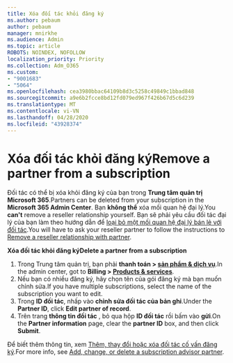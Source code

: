 ```yaml
---
title: Xóa đối tác khỏi đăng ký
ms.author: pebaum
author: pebaum
manager: mnirkhe
ms.audience: Admin
ms.topic: article
ROBOTS: NOINDEX, NOFOLLOW
localization_priority: Priority
ms.collection: Adm_O365
ms.custom:
- "9001683"
- "5064"
ms.openlocfilehash: cea3980bbac64109b8d3c5258c49849c1bbad848
ms.sourcegitcommit: a9e6b2fcce8bd12fd079ed967f426b67d5c6d239
ms.translationtype: MT
ms.contentlocale: vi-VN
ms.lasthandoff: 04/28/2020
ms.locfileid: "43928374"
---
```

# <a name="remove-a-partner-from-a-subscription"></a><span data-ttu-id="51bb7-102">Xóa đối tác khỏi đăng ký</span><span class="sxs-lookup"><span data-stu-id="51bb7-102">Remove a partner from a subscription</span></span>

<span data-ttu-id="51bb7-103">Đối tác có thể bị xóa khỏi đăng ký của bạn trong **Trung tâm quản trị Microsoft 365**.</span><span class="sxs-lookup"><span data-stu-id="51bb7-103">Partners can be deleted from your subscription in the **Microsoft 365 Admin Center**.</span></span> <span data-ttu-id="51bb7-104">Bạn **không thể** xóa mối quan hệ đại lý.</span><span class="sxs-lookup"><span data-stu-id="51bb7-104">You **can't** remove a reseller relationship yourself.</span></span> <span data-ttu-id="51bb7-105">Bạn sẽ phải yêu cầu đối tác đại lý của bạn làm theo hướng dẫn để [loại bỏ một mối quan hệ đại lý bán lẻ với đối tác](https://docs.microsoft.com/partner-center/remove-a-relationship).</span><span class="sxs-lookup"><span data-stu-id="51bb7-105">You will have to ask your reseller partner to follow the instructions to [Remove a reseller relationship with partner](https://docs.microsoft.com/partner-center/remove-a-relationship).</span></span>

<span data-ttu-id="51bb7-106">**Xóa đối tác khỏi đăng ký**</span><span class="sxs-lookup"><span data-stu-id="51bb7-106">**Delete a partner from a subscription**</span></span>

1. <span data-ttu-id="51bb7-107">Trong Trung tâm quản trị, bạn phải **thanh toán > [sản phẩm & dịch vụ](https://go.microsoft.com/fwlink/p/?linkid=842054)**.</span><span class="sxs-lookup"><span data-stu-id="51bb7-107">In the admin center, got to **Billing > [Products & services](https://go.microsoft.com/fwlink/p/?linkid=842054)**.</span></span>
2. <span data-ttu-id="51bb7-108">Nếu bạn có nhiều đăng ký, hãy chọn tên của gói đăng ký mà bạn muốn chỉnh sửa.</span><span class="sxs-lookup"><span data-stu-id="51bb7-108">If you have multiple subscriptions, select the name of the subscription you want to edit.</span></span>
3. <span data-ttu-id="51bb7-109">Trong **ID đối tác**, nhấp vào **chỉnh sửa đối tác của bản ghi**.</span><span class="sxs-lookup"><span data-stu-id="51bb7-109">Under the **Partner ID**, click **Edit partner of record**.</span></span>
4. <span data-ttu-id="51bb7-110">Trên trang **thông tin đối tác** , bỏ qua hộp **ID đối tác** rồi bấm vào **gửi**.</span><span class="sxs-lookup"><span data-stu-id="51bb7-110">On the **Partner information** page, clear the **partner ID** box, and then click **Submit**.</span></span>

<span data-ttu-id="51bb7-111">Để biết thêm thông tin, xem [Thêm, thay đổi hoặc xóa đối tác cố vấn đăng ký](https://docs.microsoft.com/microsoft-365/admin/misc/add-partner?view=o365-worldwide).</span><span class="sxs-lookup"><span data-stu-id="51bb7-111">For more info, see [Add, change, or delete a subscription advisor partner](https://docs.microsoft.com/microsoft-365/admin/misc/add-partner?view=o365-worldwide).</span></span>
